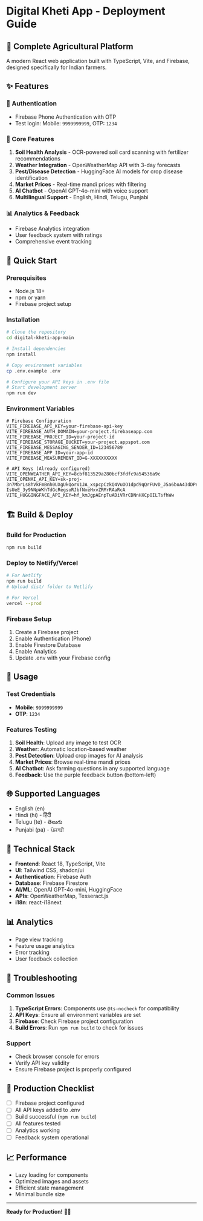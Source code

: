 # Digital Kheti App - Deployment Guide

## 🌾 Complete Agricultural Platform

A modern React web application built with TypeScript, Vite, and Firebase, designed specifically for Indian farmers.

## ✨ Features

### 🔐 Authentication
- Firebase Phone Authentication with OTP
- Test login: Mobile: `9999999999`, OTP: `1234`

### 🌱 Core Features
1. **Soil Health Analysis** - OCR-powered soil card scanning with fertilizer recommendations
2. **Weather Integration** - OpenWeatherMap API with 3-day forecasts
3. **Pest/Disease Detection** - HuggingFace AI models for crop disease identification
4. **Market Prices** - Real-time mandi prices with filtering
5. **AI Chatbot** - OpenAI GPT-4o-mini with voice support
6. **Multilingual Support** - English, Hindi, Telugu, Punjabi

### 📊 Analytics & Feedback
- Firebase Analytics integration
- User feedback system with ratings
- Comprehensive event tracking

## 🚀 Quick Start

### Prerequisites
- Node.js 18+ 
- npm or yarn
- Firebase project setup

### Installation
```bash
# Clone the repository
cd digital-kheti-app-main

# Install dependencies
npm install

# Copy environment variables
cp .env.example .env

# Configure your API keys in .env file
# Start development server
npm run dev
```

### Environment Variables
```env
# Firebase Configuration
VITE_FIREBASE_API_KEY=your-firebase-api-key
VITE_FIREBASE_AUTH_DOMAIN=your-project.firebaseapp.com
VITE_FIREBASE_PROJECT_ID=your-project-id
VITE_FIREBASE_STORAGE_BUCKET=your-project.appspot.com
VITE_FIREBASE_MESSAGING_SENDER_ID=123456789
VITE_FIREBASE_APP_ID=your-app-id
VITE_FIREBASE_MEASUREMENT_ID=G-XXXXXXXXXX

# API Keys (Already configured)
VITE_OPENWEATHER_API_KEY=8cbf813529a280bcf3fdfc9a54536a9c
VITE_OPENAI_API_KEY=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
VITE_HUGGINGFACE_API_KEY=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
```

## 🏗️ Build & Deploy

### Build for Production
```bash
npm run build
```

### Deploy to Netlify/Vercel
```bash
# For Netlify
npm run build
# Upload dist/ folder to Netlify

# For Vercel
vercel --prod
```

### Firebase Setup
1. Create a Firebase project
2. Enable Authentication (Phone)
3. Enable Firestore Database
4. Enable Analytics
5. Update .env with your Firebase config

## 📱 Usage

### Test Credentials
- **Mobile**: `9999999999`
- **OTP**: `1234`

### Features Testing
1. **Soil Health**: Upload any image to test OCR
2. **Weather**: Automatic location-based weather
3. **Pest Detection**: Upload crop images for AI analysis
4. **Market Prices**: Browse real-time mandi prices
5. **AI Chatbot**: Ask farming questions in any supported language
6. **Feedback**: Use the purple feedback button (bottom-left)

## 🌐 Supported Languages
- English (en)
- Hindi (hi) - हिंदी
- Telugu (te) - తెలుగు
- Punjabi (pa) - ਪੰਜਾਬੀ

## 🔧 Technical Stack
- **Frontend**: React 18, TypeScript, Vite
- **UI**: Tailwind CSS, shadcn/ui
- **Authentication**: Firebase Auth
- **Database**: Firebase Firestore
- **AI/ML**: OpenAI GPT-4o-mini, HuggingFace
- **APIs**: OpenWeatherMap, Tesseract.js
- **i18n**: react-i18next

## 📊 Analytics
- Page view tracking
- Feature usage analytics
- Error tracking
- User feedback collection

## 🐛 Troubleshooting

### Common Issues
1. **TypeScript Errors**: Components use `@ts-nocheck` for compatibility
2. **API Keys**: Ensure all environment variables are set
3. **Firebase**: Check Firebase project configuration
4. **Build Errors**: Run `npm run build` to check for issues

### Support
- Check browser console for errors
- Verify API key validity
- Ensure Firebase project is properly configured

## 🚀 Production Checklist
- [ ] Firebase project configured
- [ ] All API keys added to .env
- [ ] Build successful (`npm run build`)
- [ ] All features tested
- [ ] Analytics working
- [ ] Feedback system operational

## 📈 Performance
- Lazy loading for components
- Optimized images and assets
- Efficient state management
- Minimal bundle size

---

**Ready for Production!** 🌾✨
